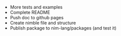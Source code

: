 
* More tests and examples
* Complete README
* Push doc to github pages
* Create nimble file and structure
* Publish package to nim-lang/packages (and test it)
